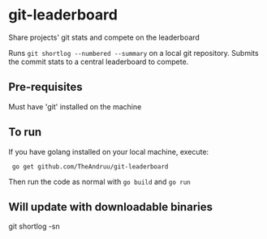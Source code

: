 # git-leaderboard

Share projects' git stats and compete on the leaderboard

Runs `git shortlog --numbered --summary` on a local git repository. Submits the commit stats to a central leaderboard to compete.

## Pre-requisites

Must have 'git' installed on the machine

## To run

If you have golang installed on your local machine, execute: 

     go get github.com/TheAndruu/git-leaderboard

Then run the code as normal with `go build` and `go run`

## Will update with downloadable binaries

git shortlog -sn
